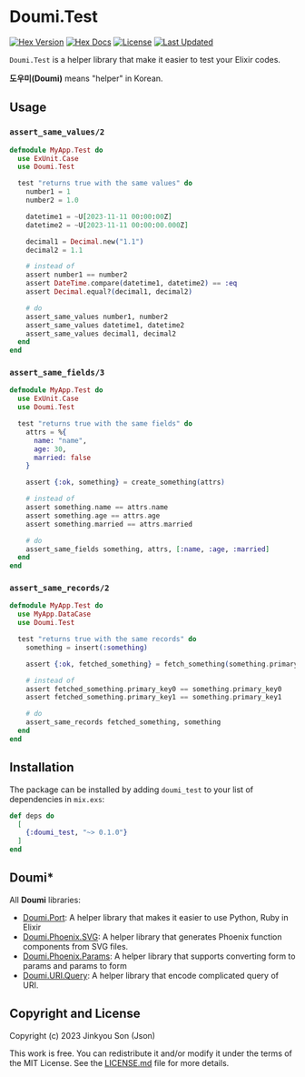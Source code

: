 # Doumi.Test

[![Hex Version](https://img.shields.io/hexpm/v/doumi_test.svg)](https://hex.pm/packages/doumi_test)
[![Hex Docs](https://img.shields.io/badge/hex-docs-lightgreen.svg)](https://hexdocs.pm/doumi_test/)
[![License](https://img.shields.io/hexpm/l/doumi_test.svg)](https://github.com/nallwhy/doumi_test/blob/master/LICENSE.md)
[![Last Updated](https://img.shields.io/github/last-commit/nallwhy/doumi_test.svg)](https://github.com/nallwhy/doumi_test/commits/main)

<!-- MDOC !-->

`Doumi.Test` is a helper library that make it easier to test your Elixir codes.

**도우미(Doumi)** means "helper" in Korean.

## Usage

### `assert_same_values/2`

```elixir
defmodule MyApp.Test do
  use ExUnit.Case
  use Doumi.Test

  test "returns true with the same values" do
    number1 = 1
    number2 = 1.0

    datetime1 = ~U[2023-11-11 00:00:00Z]
    datetime2 = ~U[2023-11-11 00:00:00.000Z]

    decimal1 = Decimal.new("1.1")
    decimal2 = 1.1

    # instead of
    assert number1 == number2
    assert DateTime.compare(datetime1, datetime2) == :eq
    assert Decimal.equal?(decimal1, decimal2)

    # do
    assert_same_values number1, number2
    assert_same_values datetime1, datetime2
    assert_same_values decimal1, decimal2
  end
end
```

### `assert_same_fields/3`

```elixir
defmodule MyApp.Test do
  use ExUnit.Case
  use Doumi.Test

  test "returns true with the same fields" do
    attrs = %{
      name: "name",
      age: 30,
      married: false
    }

    assert {:ok, something} = create_something(attrs)

    # instead of
    assert something.name == attrs.name
    assert something.age == attrs.age
    assert something.married == attrs.married

    # do
    assert_same_fields something, attrs, [:name, :age, :married]
  end
end
```

### `assert_same_records/2`

```elixir
defmodule MyApp.Test do
  use MyApp.DataCase
  use Doumi.Test

  test "returns true with the same records" do
    something = insert(:something)

    assert {:ok, fetched_something} = fetch_something(something.primary_key0, something.primary_key1)

    # instead of
    assert fetched_something.primary_key0 == something.primary_key0
    assert fetched_something.primary_key1 == something.primary_key1

    # do
    assert_same_records fetched_something, something
  end
end
```

## Installation

The package can be installed by adding `doumi_test` to your list of dependencies in `mix.exs`:

```elixir
def deps do
  [
    {:doumi_test, "~> 0.1.0"}
  ]
end
```

<!-- MDOC !-->

## Doumi\*

All **Doumi** libraries:

- [Doumi.Port](https://github.com/nallwhy/doumi_port): A helper library that makes it easier to use Python, Ruby in Elixir
- [Doumi.Phoenix.SVG](https://github.com/nallwhy/doumi_phoenix_svg): A helper library that generates Phoenix function components from SVG files.
- [Doumi.Phoenix.Params](https://github.com/nallwhy/doumi_phoenix_params): A helper library that supports converting form to params and params to form
- [Doumi.URI.Query](https://github.com/nallwhy/doumi_uri_query): A helper library that encode complicated query of URI.

## Copyright and License

Copyright (c) 2023 Jinkyou Son (Json)

This work is free. You can redistribute it and/or modify it under the
terms of the MIT License. See the [LICENSE.md](./LICENSE.md) file for more details.
